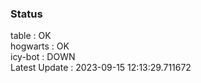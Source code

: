 ### Status


table : OK  
hogwarts : OK  
icy-bot : DOWN  
Latest Update : 2023-09-15 12:13:29.711672
